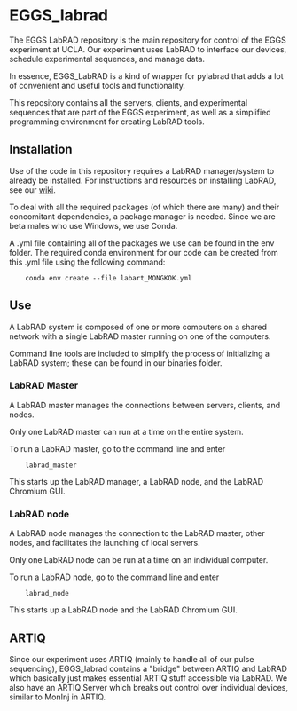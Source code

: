 # EGGS_labrad

The EGGS LabRAD repository is the main repository for control of the EGGS experiment at UCLA.
Our experiment uses LabRAD to interface our devices, schedule experimental sequences, and manage data.

In essence, EGGS_LabRAD is a kind of wrapper for pylabrad that adds a lot of convenient
and useful tools and functionality.

This repository contains all the servers, clients, and experimental sequences that are part of the EGGS experiment,
as well as a simplified programming environment for creating LabRAD tools.

## Installation

Use of the code in this repository requires a LabRAD manager/system to already be installed.
For instructions and resources on installing LabRAD, see our [wiki](https://github.com/EGGS-Experiment/EGGS_labrad/wiki/Resources).

To deal with all the required packages (of which there are many) and their concomitant dependencies,
a package manager is needed. Since we are beta males who use Windows, we use Conda.

A .yml file containing all of the packages we use can be found in the env folder.
The required conda environment for our code can be created from this .yml file using the following command:

```commandline
    conda env create --file labart_MONGKOK.yml
```

## Use

A LabRAD system is composed of one or more computers on a shared network with a single LabRAD master
running on one of the computers.

Command line tools are included to simplify the process of initializing a LabRAD system;
these can be found in our binaries folder.

### LabRAD Master

A LabRAD master manages the connections between servers, clients, and nodes.

Only one LabRAD master can run at a time on the entire system.

To run a LabRAD master, go to the command line and enter

```commandline
    labrad_master
```

This starts up the LabRAD manager, a LabRAD node, and the LabRAD Chromium GUI.

### LabRAD node

A LabRAD node manages the connection to the LabRAD master, other nodes, and facilitates
the launching of local servers.

Only one LabRAD node can be run at a time on an individual computer.

To run a LabRAD node, go to the command line and enter

```commandline
    labrad_node
```

This starts up a LabRAD node and the LabRAD Chromium GUI.

## ARTIQ

Since our experiment uses ARTIQ (mainly to handle all of our pulse sequencing), EGGS_labrad contains
a "bridge" between ARTIQ and LabRAD which basically just makes essential ARTIQ stuff accessible via LabRAD.
We also have an ARTIQ Server which breaks out control over individual devices, similar to MonInj in ARTIQ.

